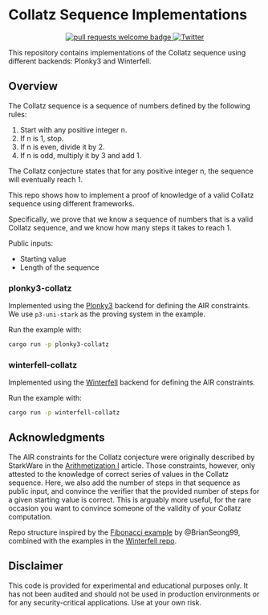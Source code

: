 # Collatz Sequence Implementations

<div align="center">
  <p align="center">
    <a href="http://makeapullrequest.com">
      <img alt="pull requests welcome badge" src="https://img.shields.io/badge/PRs-welcome-brightgreen.svg?style=flat">
    </a>
    <a href="https://x.com/m2magician">
      <img alt="Twitter" src="https://img.shields.io/twitter/url/https/twitter.com/m2magician.svg?style=social&label=Follow%20%40m2magician">
    </a>
  </p>
</div>

This repository contains implementations of the Collatz sequence using different backends: Plonky3 and Winterfell.

## Overview

The Collatz sequence is a sequence of numbers defined by the following rules:

1. Start with any positive integer n.
2. If n is 1, stop.
3. If n is even, divide it by 2.
4. If n is odd, multiply it by 3 and add 1.

The Collatz conjecture states that for any positive integer n, the sequence will eventually reach 1.

This repo shows how to implement a proof of knowledge of a valid Collatz sequence using different frameworks.

Specifically, we prove that we know a sequence of numbers that is a valid Collatz sequence, and we know how many steps it takes to reach 1.

Public inputs:
- Starting value
- Length of the sequence


### plonky3-collatz
Implemented using the [Plonky3](https://github.com/Plonky3/Plonky3) backend for defining the AIR constraints. We use `p3-uni-stark` as the proving system in the example.

Run the example with:
```bash
cargo run -p plonky3-collatz
```

### winterfell-collatz
Implemented using the [Winterfell](https://github.com/facebook/winterfell) backend for defining the AIR constraints.

Run the example with:
```bash
cargo run -p winterfell-collatz
```


## Acknowledgments

The AIR constraints for the Collatz conjecture were originally described by StarkWare in the [Arithmetization I](https://medium.com/starkware/arithmetization-i-15c046390862) article. Those constraints, however, only attested to the knowledge of correct series of values in the Collatz sequence. Here, we also add the number of steps in that sequence as public input, and convince the verifier that the provided number of steps for a given starting value is correct. This is arguably more useful, for the rare occasion you want to convince someone of the validity of your Collatz computation.

Repo structure inspired by the [Fibonacci example](https://github.com/BrianSeong99/Plonky3_Fibonacci/) by @BrianSeong99, combined with the examples in the [Winterfell repo](https://github.com/facebook/winterfell/tree/main/examples).

## Disclaimer

This code is provided for experimental and educational purposes only. It has not been audited and should not be used in production environments or for any security-critical applications. Use at your own risk.

